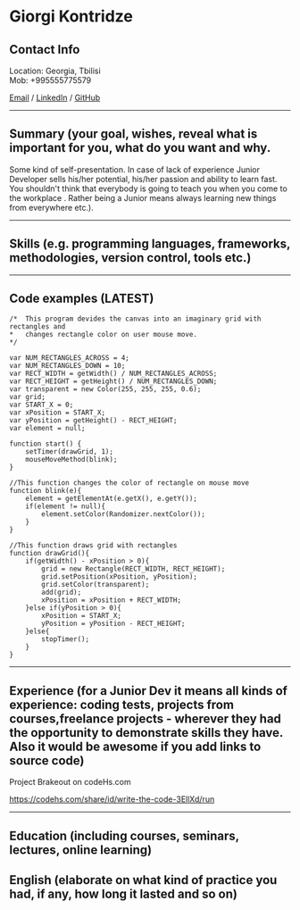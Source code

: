 # **Giorgi Kontridze**

## **Contact Info**  

Location: Georgia, Tbilisi  
Mob: +995555775579  

[Email](mailto:giorgi.kontridze21@gmail.com) / [LinkedIn](https://www.linkedin.com/in/giorgi-kontridze-20515a184/) / [GitHub](https://github.com/giorgikontridze/)  

___
## **Summary** (your goal, wishes, reveal what is important for you, what do you want and why.
Some kind of self-presentation. In case of lack of experience  Junior Developer sells his/her potential, his/her passion and ability to learn fast. You shouldn't think that everybody is going to teach you when you come to the workplace . Rather being a Junior means always
learning new things from everywhere etc.).
___
## **Skills** (e.g. programming languages, frameworks, methodologies, version control, tools etc.)
___

## **Code examples** (LATEST)


```
/*  This program devides the canvas into an imaginary grid with rectangles and
*   changes rectangle color on user mouse move.
*/

var NUM_RECTANGLES_ACROSS = 4;
var NUM_RECTANGLES_DOWN = 10;
var RECT_WIDTH = getWidth() / NUM_RECTANGLES_ACROSS;
var RECT_HEIGHT = getHeight() / NUM_RECTANGLES_DOWN;
var transparent = new Color(255, 255, 255, 0.6);
var grid;
var START_X = 0;
var xPosition = START_X;
var yPosition = getHeight() - RECT_HEIGHT;
var element = null;

function start() {
    setTimer(drawGrid, 1);
	mouseMoveMethod(blink);
}

//This function changes the color of rectangle on mouse move
function blink(e){
    element = getElementAt(e.getX(), e.getY());
    if(element != null){
        element.setColor(Randomizer.nextColor());
    }
}

//This function draws grid with rectangles
function drawGrid(){
    if(getWidth() - xPosition > 0){
        grid = new Rectangle(RECT_WIDTH, RECT_HEIGHT);
        grid.setPosition(xPosition, yPosition);
        grid.setColor(transparent);
        add(grid);
        xPosition = xPosition + RECT_WIDTH;
    }else if(yPosition > 0){
        xPosition = START_X;
        yPosition = yPosition - RECT_HEIGHT;
    }else{
        stopTimer();
    }
}
```  
___

## **Experience** (for a Junior Dev it means all kinds of experience: coding tests, projects from courses,freelance projects - wherever they had the opportunity to demonstrate skills they have. Also it would be awesome if you add links to source code)  


Project Brakeout on codeHs.com

https://codehs.com/share/id/write-the-code-3EllXd/run
___

## **Education** (including courses, seminars, lectures, online learning)

## **English** (elaborate on what kind of practice you had, if any, how long it lasted and so on)
